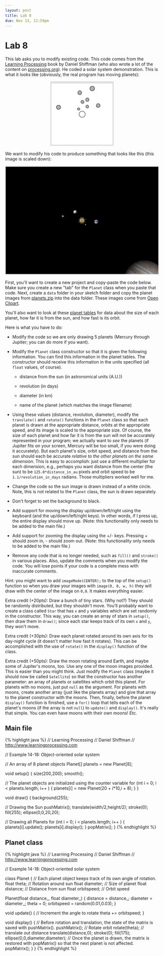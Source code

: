 ```yaml
---
layout: post
title: Lab 8
due: Nov 13, 11:59pm
---
```


# Lab 8

This lab asks you to modify existing code. This code comes from the
[Learning Processing](http://www.learningprocessing.com/) book by
Daniel Shiffman (who also wrote a lot of the content on
[processing.org](http://www.processing.org)). He coded a solar system
demonstration. This is what it looks like (obviously, the real program
has moving planets):

<div style="text-align: center">
<img src="/images/solar-system-original.png" alt="Daniel Shiffman's solar system" />
</div>

We want to modify his code to produce something that looks like this
(this image is scaled down):

<div style="text-align: center">
<img src="/images/solar-system.png" alt="My solar system" />
</div>

First, you'll want to create a new project and copy-paste the code
below. Make sure you create a new "tab" for the `Planet` class when
you paste that code. Next, create a `data` folder in your sketch
folder and copy the planet images from
[planets.zip](/zips/planets.zip) into the data folder. These images
come from [Open Clipart](http://openclipart.org).

You'll also want to look at these
[planet tables](http://www.astronomynotes.com/tables/tablesb.htm) for
data about the size of each planet, how far it is from the sun, and
how fast is its orbit.

Here is what you have to do:

- Modify the code so we are only drawing 5 planets (Mercury through
  Jupiter; you can do more if you want).
  
- Modify the `Planet` class constructor so that it is given the
  following information. You can find this information in the planet
  tables. The constructor should receive this information in the units
  specified (all `float` values, of course).
  
  - distance from the sun (in astronomical units (A.U.))
  
  - revolution (in days)
  
  - diameter (in km)
  
  - name of the planet (which matches the image filename)
  
- Using these values (distance, revolution, diameter), modify the
  `translate()` and `rotate()` functions in the `Planet` class so that
  each planet is drawn at the appropriate distance, orbits at the
  appropriate speed, and its image is scaled to the appropriate
  size. Of course, the size of each planet and how far it is from the
  sun will not be accurately represented in your program; we actually
  want to *see* the planets (if Jupiter fits on your screen, Mercury
  will be too small, if you were doing it accurately). But each
  planet's size, orbit speed, and distance from the sun should each be
  accurate *relative to the other planets on the same dimension*. This
  is easy to accomplish: just use a different multiplier for each
  dimension, e.g., perhaps you want distance from the center (the sun)
  to be `125.0*distance_in_au` pixels and orbit speed to be
  `1.1/revolution_in_days` radians. Those multipliers worked well for
  me.

- Change the code so the sun image is drawn instead of a white
  circle. Note, this is not related to the `Planet` class, the sun is
  drawn separately.
  
- Don't forget to set the background to black.

- Add support for moving the display up/down/left/right using the
  keyboard (and the up/down/left/right keys). In other words, if I
  press up, the entire display should move up. (Note: this
  functionality only needs to be added to the main file.)

- Add support for zooming the display using the +/- keys. Pressing +
  should zoom in, - should zoom out. (Note: this
  functionality only needs to be added to the main file.)

- Remove any code that is no longer needed, such as `fill()` and
  `stroke()` in various places. Also, update the comments when you
  modify the code. You will lose points if your code is a complete
  mess with inaccurate comments.

Hint: you might want to add `imageMode(CENTER);` to the top of the
`setup()` function so when you draw your images with `image(0, 0, w,
h)` they will draw with the center of the image on `0,0`. It makes
everything easier.
  
Extra credit (+20pts): Draw a bunch of tiny stars. (Why not?) They
should be randomly distributed, but they shouldn't move. You'll
probably want to create a class called `Star` that has `x` and `y`
variables which are set randomly in the constructor. This way, you can
create an array of stars in `setup()`, then draw them in `draw()`;
since each star keeps track of its own `x` and `y`, they won't move.

Extra credit (+30pts): Draw each planet rotated around its own axis
for its day-night cycle (it doesn't matter how fast it rotates). This
can be accomplished with the use of `rotate()` in the `display()`
function of the class.

Extra credit (+50pts): Draw the moon rotating around Earth, and maybe
some of Jupiter's moons, too. Use any one of the moon images
provided. This is easier than you might think. Just modify the
`Planet` class (maybe it should now be called `Satellite`) so that the
constructor has another parameter: an array of planets or satellites
which orbit this planet. For planets with no moons, just put `null` as
the argument. For planets with moons, create another array (just like
the planets array) and give that array to the planet constructor with
the moons. Then, finally, before the planet `display()` function is
finished, use a `for()` loop that tells each of the planet's moons (if
the array is not `null`) to `update()` and `display()`. It's really
that simple. You can even have moons with their own moons! Etc.

## Main file

{% highlight java %}
// Learning Processing
// Daniel Shiffman
// http://www.learningprocessing.com

// Example 14-18: Object-oriented solar system

// An array of 8 planet objects
Planet[] planets = new Planet[8];

void setup() {
  size(200,200);
  smooth();
  
  // The planet objects are initialized using the counter variable
  for (int i = 0; i < planets.length; i++ ) {
    planets[i] = new Planet(20 + i*10,i + 8);
  }
}

void draw() {
  background(255);
  
  // Drawing the Sun
  pushMatrix();
  translate(width/2,height/2);
  stroke(0);
  fill(255);
  ellipse(0,0,20,20);
  
  // Drawing all Planets
  for (int i = 0; i < planets.length; i++ ) {
    planets[i].update();
    planets[i].display();
  }
  popMatrix();
}
{% endhighlight %}

## Planet class

{% highlight java %}
// Learning Processing
// Daniel Shiffman
// http://www.learningprocessing.com

// Example 14-18: Object-oriented solar system

class Planet {
  // Each planet object keeps track of its own angle of rotation.
  float theta;      // Rotation around sun
  float diameter;   // Size of planet
  float distance;   // Distance from sun
  float orbitspeed; // Orbit speed
  
  Planet(float distance_, float diameter_) {
    distance = distance_;
    diameter = diameter_;
    theta = 0;
    orbitspeed = random(0.01,0.03);
  }
  
  void update() {
    // Increment the angle to rotate
    theta += orbitspeed;
  }
  
  void display() {
    // Before rotation and translation, the state of the matrix is saved with pushMatrix().
    pushMatrix(); 
    // Rotate orbit
    rotate(theta); 
    // translate out distance
    translate(distance,0); 
    stroke(0);
    fill(175);
    ellipse(0,0,diameter,diameter);
    // Once the planet is drawn, the matrix is restored with popMatrix() so that the next planet is not affected.
    popMatrix(); 
  }
}
{% endhighlight %}

